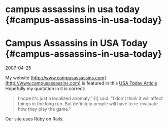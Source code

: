 # campus assassins in usa today {#campus-assassins-in-usa-today}
# Campus Assassins in USA Today {#campus-assassins-in-usa-today}

2007-04-25

My website [http://www.campusassassins.com](http://www.campusassassins.com) is featured in this [USA Today Article](http://www.usatoday.com/news/education/2007-04-24-student-assassin-game_N.htm) Hopefully my quotation in it is correct:

>  I hope it's just a localized anomaly," [I] said. "I don't think it will affect things in the long run. But definitely people will have to re-evaluate how they play the game."

Our site uses Ruby on Rails.
